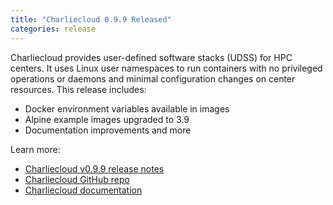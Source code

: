 ```yaml
---
title: "Charliecloud 0.9.9 Released"
categories: release
---
```


Charliecloud provides user-defined software stacks (UDSS) for HPC centers. It uses Linux user namespaces to run containers with no privileged operations or daemons and minimal configuration changes on center resources. This release includes:

- Docker environment variables available in images
- Alpine example images upgraded to 3.9
- Documentation improvements and more

Learn more:

- [Charliecloud v0.9.9 release notes](https://github.com/hpc/charliecloud/releases/tag/v0.9.9)
- [Charliecloud GitHub repo](https://github.com/hpc/charliecloud)
- [Charliecloud documentation](https://hpc.github.io/charliecloud)
